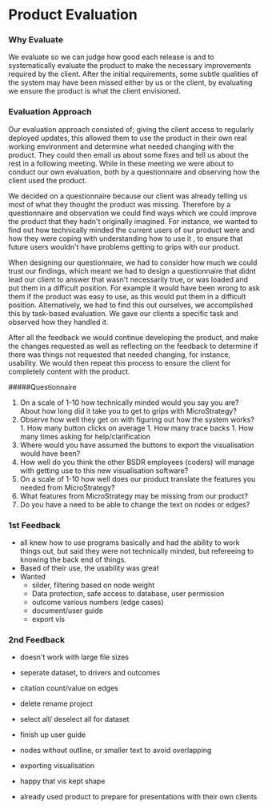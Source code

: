 ﻿Product Evaluation
===

### Why Evaluate
We evaluate so we can judge how good each
release is and to systematically evaluate the product to make the necessary improvements required by the client. 
After the initial requirements, some subtle qualities of the system may have been missed either by us or the client, by evaluating 
we ensure the product is what the client envisioned. 

### Evaluation Approach 
Our evaluation approach consisted of; giving the client access to regularly deployed updates, 
this allowed them to use the product in their own real working environment and determine what needed changing with the product. 
They could then email us about some fixes and tell us about the rest in a following meeting. 
While in these meeting we were about to conduct our own evaluation, both by a questionnaire and
observing how the client used the product.

We decided on a questionnaire because our client was already telling us most of what they thought the product was missing. 
Therefore by a questionnaire and observation we could find ways which we could improve the product that they hadn't originally imagined. For instance, 
we wanted to find out how technically minded the current users of our product were and how they were coping with understanding how to use it
, to ensure that future users wouldn't have problems getting to grips with our product. 

When designing our questionnaire, we had to consider how much we could trust our findings, which meant we had to 
design a questionnaire that didnt lead our client to answer that wasn't necessarily true, or was loaded and put them in a difficult position.
For example it would have been wrong to ask them if the product was easy to use, as this would put them in a difficult position.
Alternatively, we had to find this out ourselves, we accomplished this by task-based evaluation. We gave our clients a specific 
task and observed how they handled it.

After all the feedback we would continue developing the product, and make the changes requested as well as reflecting on the feedback
to determine if there was things not requested that needed changing, for instance, usability. We would then repeat this process to ensure 
the client for completely content with the product. 

#####Questionnaire
1.	On a scale of 1-10 how technically minded would you say you are? About how long did it take you to get to grips with MicroStrategy?
1.	Observe how well they get on with figuring out how the system works?
        1.	How many button clicks on average
        1.	How many trace backs
        1.	How many times asking for help/clarification
1.	Where would you have assumed the buttons to export the visualisation would have been?
1.	How well do you think the other BSDR employees (coders) will manage with getting use to this new visualisation software?
1.	On a scale of 1-10 how well does our product translate the features you needed from MicroStrategy?
1.	What features from MicroStrategy may be missing from our product?
1.	Do you have a need to be able to change the text on nodes or edges?



### 1st Feedback
-   all knew how to use programs basically and had the ability to work things out, but said they were not technically minded, 
but refereeing to knowing the back end of things.
-   Based of their use, the usability was great
-   Wanted
    -   silder, filtering based on node weight
    -   Data protection, safe access to database, user permission 
    -   outcome various numbers (edge cases)
    -   document/user guide
    -   export vis


### 2nd Feedback
-   doesn't work with large file sizes
-   seperate dataset, to drivers and outcomes
-   citation count/value on edges
-   delete rename project
-   select all/ deselect all for dataset
-   finish up user guide
-   nodes without outline, or smaller text to avoid overlapping
-   exporting visualisation 

-   happy that vis kept shape
-   already used product to prepare for presentations with their own clients


